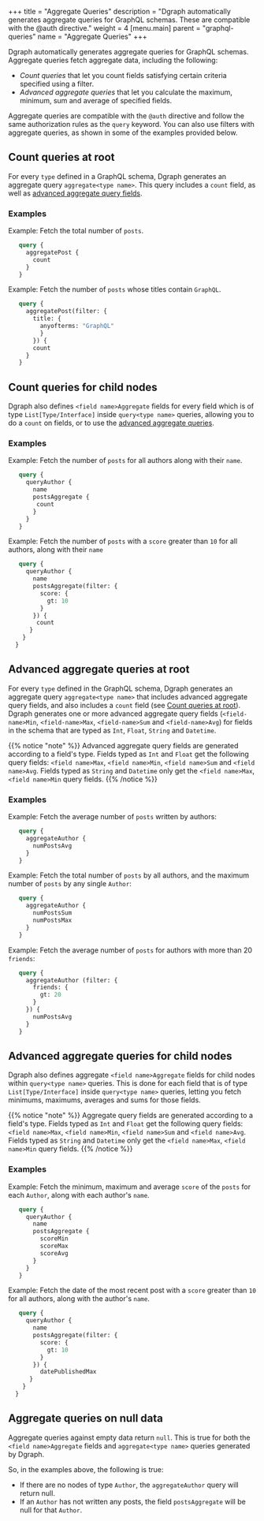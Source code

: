 +++
title = "Aggregate Queries"
description = "Dgraph automatically generates aggregate queries for GraphQL schemas. These are compatible with the @auth directive."
weight = 4
[menu.main]
    parent = "graphql-queries"
    name = "Aggregate Queries"
+++

Dgraph automatically generates aggregate queries for GraphQL schemas.
Aggregate queries fetch aggregate data, including the following:

* *Count queries* that let you count fields
satisfying certain criteria specified using a filter.
* *Advanced aggregate queries* that let you calculate the maximum, minimum, sum
and average of specified fields.

Aggregate queries are compatible with the `@auth` directive and follow the same
authorization rules as the `query` keyword. You can also use filters with
aggregate queries, as shown in some of the examples provided below.

## Count queries at root

For every `type` defined in a GraphQL schema, Dgraph generates an aggregate query
`aggregate<type name>`. This query includes a `count` field, as well as
[advanced aggregate query fields](#advanced-aggregate-queries-at-root).

### Examples

Example: Fetch the total number of `posts`.

```graphql
   query {
     aggregatePost {
       count
     }
   }
```

Example: Fetch the number of `posts` whose titles contain `GraphQL`.

```graphql
   query {
     aggregatePost(filter: {
       title: {
         anyofterms: "GraphQL"
         }
       }) {
       count
     }
   }
```


## Count queries for child nodes

Dgraph also defines `<field name>Aggregate` fields for every field which
is of type `List[Type/Interface]` inside `query<type name>` queries, allowing
you to do a `count` on fields, or to use the [advanced aggregate queries](#advanced-aggregate-queries-for-child-nodes).

### Examples

Example: Fetch the number of `posts` for all authors along with their `name`.

```graphql
   query {
     queryAuthor {
       name
       postsAggregate {
        count
       }
     }
   }
```

Example: Fetch the number of `posts` with a `score` greater than `10` for all
authors, along with their `name`

```graphql
   query {
     queryAuthor {
       name
       postsAggregate(filter: {
         score: {
           gt: 10
         }
       }) {
        count
      }
    }
  }
```

## Advanced aggregate queries at root

For every `type` defined in the GraphQL schema, Dgraph generates an aggregate
query `aggregate<type name>` that includes advanced aggregate query
fields, and also includes a `count` field (see [Count queries at root](#count-queries-at-root)). Dgraph generates one or more advanced aggregate
query fields (`<field-name>Min`, `<field-name>Max`, `<field-name>Sum` and
`<field-name>Avg`) for fields in the schema that are typed as `Int`, `Float`,
`String` and `Datetime`.

{{% notice "note" %}}
Advanced aggregate query fields are generated according to a field's type.
Fields typed as `Int` and `Float` get the following query fields:
`<field name>Max`, `<field name>Min`, `<field name>Sum` and `<field name>Avg`.
Fields typed as `String` and `Datetime` only get the `<field name>Max`,
 `<field name>Min` query fields.
{{% /notice %}}

### Examples

Example: Fetch the average number of `posts` written by authors:

```graphql
   query {
     aggregateAuthor {
       numPostsAvg
     }
   }
```

Example: Fetch the total number of `posts` by all authors, and the maximum
number of `posts` by any single `Author`:

```graphql
   query {
     aggregateAuthor {
       numPostsSum
       numPostsMax
     }
   }
```

Example: Fetch the average number of `posts` for authors with more than 20
`friends`:

```graphql
   query {
     aggregateAuthor (filter: {
       friends: {
         gt: 20
       }
     }) {
       numPostsAvg
     }
   }
```


## Advanced aggregate queries for child nodes

Dgraph also defines aggregate `<field name>Aggregate` fields for child nodes
within `query<type name>` queries. This is done for each field that is of type
`List[Type/Interface]` inside `query<type name>` queries, letting you fetch
minimums, maximums, averages and sums for those fields.

{{% notice "note" %}}
Aggregate query fields are generated according to a field's type. Fields typed
as `Int` and `Float` get the following query fields:`<field name>Max`,
`<field name>Min`, `<field name>Sum` and `<field name>Avg`. Fields typed as
`String` and `Datetime` only get the `<field name>Max`, `<field name>Min` query
fields.
{{% /notice %}}

### Examples

Example: Fetch the minimum, maximum and average `score` of the `posts` for each
`Author`, along with each author's `name`.

```graphql
   query {
     queryAuthor {
       name
       postsAggregate {
         scoreMin
         scoreMax
         scoreAvg
       }
     }
   }
```

Example: Fetch the date of the most recent post with a `score` greater than
`10` for all authors, along with the author's `name`.

```graphql
   query {
     queryAuthor {
       name
       postsAggregate(filter: {
         score: {
           gt: 10
         }
       }) {
         datePublishedMax
      }
    }
  }
```

## Aggregate queries on null data

Aggregate queries against empty data return `null`. This is true for both the
`<field name>Aggregate` fields and `aggregate<type name>` queries generated by
Dgraph.

So, in the examples above, the following is true:
* If there are no nodes of type `Author`, the `aggregateAuthor` query will
  return null.
* If an `Author` has not written any posts, the field `postsAggregate` will be
  null for that `Author`.

